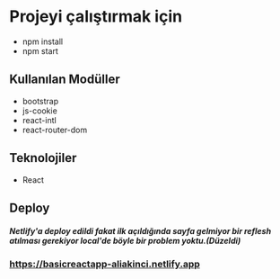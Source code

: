 # Projeyi çalıştırmak için  
- npm install 
- npm start 

## Kullanılan Modüller 
- bootstrap
- js-cookie
- react-intl
- react-router-dom

## Teknolojiler 
- React 

## Deploy 
##### Netlify'a deploy edildi fakat ilk açıldığında sayfa gelmiyor bir reflesh atılması gerekiyor local'de böyle bir problem yoktu.(Düzeldi)
### https://basicreactapp-aliakinci.netlify.app